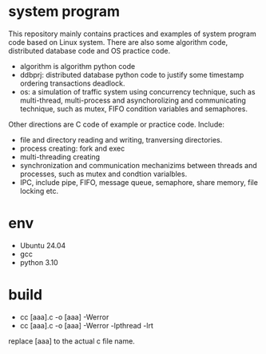 # system program

This repository mainly contains practices and examples of system program code based on Linux system. There are also some algorithm code, distributed database code and OS practice code.

- algorithm is algorithm python code
- ddbprj: distributed database python code to justify some timestamp ordering transactions deadlock.
- os: a simulation of traffic system using concurrency technique, such as multi-thread, multi-process and asynchorolizing and communicating technique, such as mutex, FIFO condition variables and semaphores.

Other directions are C code of example or practice code.
Include:

- file and directory reading and writing, tranversing directories.
- process creating: fork and exec
- multi-threading creating
- synchronization and communication mechanizims between threads and processes, such as mutex and condtion varialbles.
- IPC, include pipe, FIFO, message queue, semaphore, share memory, file locking etc.

# env

- Ubuntu 24.04
- gcc
- python 3.10

# build

- cc [aaa].c -o [aaa] -Werror
- cc [aaa].c -o [aaa] -Werror -lpthread -lrt

replace [aaa] to the actual c file name.

